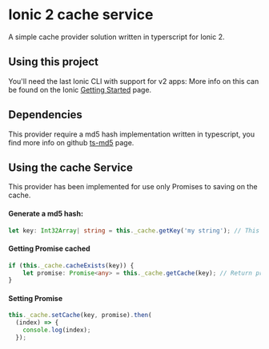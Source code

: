 Ionic 2 cache service
=====================

A simple cache provider solution written in typerscript for Ionic 2.

## Using this project

You'll need the last Ionic CLI with support for v2 apps:
More info on this can be found on the Ionic [Getting Started](http://ionicframework.com/docs/v2/getting-started/) page.

## Dependencies

This provider require a md5 hash implementation written in typescript, you find more info on github [ts-md5](https://github.com/cotag/ts-md5) page.

## Using the cache Service

This provider has been implemented for use only Promises to saving on the cache.

#### Generate a md5 hash:
```typescript
let key: Int32Array| string = this._cache.getKey('my string'); // This method return a md5 hash
```

#### Getting Promise cached
```typescript
if (this._cache.cacheExists(key)) {
	let promise: Promise<any> = this._cache.getCache(key); // Return promise cached
}
```

#### Setting Promise
```typescript
this._cache.setCache(key, promise).then(
  (index) => {
  	console.log(index);
  });
```